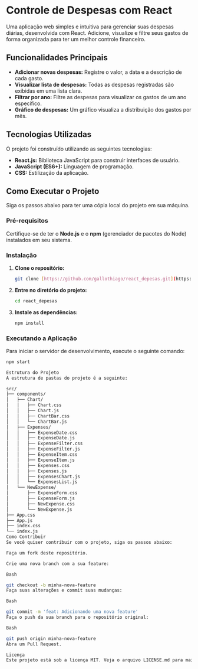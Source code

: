 # Controle de Despesas com React


Uma aplicação web simples e intuitiva para gerenciar suas despesas diárias, desenvolvida com React. Adicione, visualize e filtre seus gastos de forma organizada para ter um melhor controle financeiro.

## Funcionalidades Principais

* **Adicionar novas despesas:** Registre o valor, a data e a descrição de cada gasto.
* **Visualizar lista de despesas:** Todas as despesas registradas são exibidas em uma lista clara.
* **Filtrar por ano:** Filtre as despesas para visualizar os gastos de um ano específico.
* **Gráfico de despesas:** Um gráfico visualiza a distribuição dos gastos por mês.

## Tecnologias Utilizadas

O projeto foi construído utilizando as seguintes tecnologias:

* **React.js:** Biblioteca JavaScript para construir interfaces de usuário.
* **JavaScript (ES6+):** Linguagem de programação.
* **CSS:** Estilização da aplicação.

## Como Executar o Projeto

Siga os passos abaixo para ter uma cópia local do projeto em sua máquina.

### Pré-requisitos

Certifique-se de ter o **Node.js** e o **npm** (gerenciador de pacotes do Node) instalados em seu sistema.

### Instalação

1.  **Clone o repositório:**
    ```bash
    git clone [https://github.com/gallothiago/react_depesas.git](https://github.com/gallothiago/react_depesas.git)
    ```

2.  **Entre no diretório do projeto:**
    ```bash
    cd react_depesas
    ```

3.  **Instale as dependências:**
    ```bash
    npm install
    ```

### Executando a Aplicação

Para iniciar o servidor de desenvolvimento, execute o seguinte comando:

```bash
npm start

Estrutura do Projeto
A estrutura de pastas do projeto é a seguinte:

src/
├── components/
│   ├── Chart/
│   │   ├── Chart.css
│   │   ├── Chart.js
│   │   ├── ChartBar.css
│   │   └── ChartBar.js
│   ├── Expenses/
│   │   ├── ExpenseDate.css
│   │   ├── ExpenseDate.js
│   │   ├── ExpenseFilter.css
│   │   ├── ExpenseFilter.js
│   │   ├── ExpenseItem.css
│   │   ├── ExpenseItem.js
│   │   ├── Expenses.css
│   │   ├── Expenses.js
│   │   ├── ExpensesChart.js
│   │   └── ExpensesList.js
│   └── NewExpense/
│       ├── ExpenseForm.css
│       ├── ExpenseForm.js
│       ├── NewExpense.css
│       └── NewExpense.js
├── App.css
├── App.js
├── index.css
└── index.js
Como Contribuir
Se você quiser contribuir com o projeto, siga os passos abaixo:

Faça um fork deste repositório.

Crie uma nova branch com a sua feature:

Bash

git checkout -b minha-nova-feature
Faça suas alterações e commit suas mudanças:

Bash

git commit -m 'feat: Adicionando uma nova feature'
Faça o push da sua branch para o repositório original:

Bash

git push origin minha-nova-feature
Abra um Pull Request.

Licença
Este projeto está sob a licença MIT. Veja o arquivo LICENSE.md para mais detalhes.
